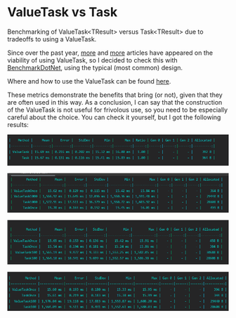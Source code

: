 # ValueTask vs Task
Benchmarking of ValueTask&lt;TResult> versus Task&lt;TResult> due to tradeoffs to using a ValueTask.

Since over the past year, [more](https://devblogs.microsoft.com/dotnet/understanding-the-whys-whats-and-whens-of-valuetask/ "more") and [more](https://ladeak.wordpress.com/2019/03/09/valuetask-vs-task/ "more") articles have appeared on the viability of using ValueTask<TResult>, so I decided to check this with [BenchmarkDotNet](https://benchmarkdotnet.org/ "BenchmarkDotNet"), using the typical (most common) design.

Where and how to use the ValueTask<TResult> can be found [here](https://docs.microsoft.com/en-us/dotnet/api/system.threading.tasks.valuetask-1?view=netcore-3.1 "here").

These metrics demonstrate the benefits that bring (or not), given that they are often used in this way. As a conclusion, I can say that the construction of the ValueTask is not useful for frivolous use, so you need to be especially careful about the choice. You can check it yourself, but I got the following results:

![valuetaskvstask](images/valuetaskvstask.png)


![valuetaskvstask2](images/valuetaskvstask2.png)


![valuetaskvstask3](images/valuetaskvstask3.png)


![valuetaskvstask4](images/valuetaskvstask4.png)

